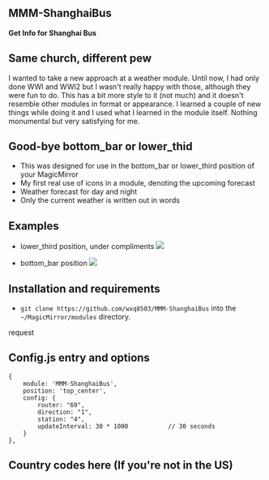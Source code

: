 ## MMM-ShanghaiBus

**Get Info for Shanghai Bus**

## Same church, different pew

I wanted to take a new approach at a weather module. Until now, I had only done WWI and WWI2 but I
wasn't really happy with those, although they were fun to do. This has a bit more style to it (not much)
and it doesn't resemble other modules in format or appearance. I learned a couple of new things while
doing it and I used what I learned in the module itself. Nothing monumental but very satisfying for me.

## Good-bye bottom_bar or lower_thid

* This was designed for use in the bottom_bar or lower_third position of your MagicMirror
* My first real use of icons in a module, denoting the upcoming forecast
* Weather forecast for day and night
* Only the current weather is written out in words

## Examples

* lower_third position, under compliments
![](images/11.png)

* bottom_bar position
![](images/2.png)

## Installation and requirements

* `git clone https://github.com/wxq8503/MMM-ShanghaiBus` into the `~/MagicMirror/modules` directory.

request

## Config.js entry and options

    {
		module: 'MMM-ShanghaiBus',
		position: 'top_center',
		config: {
			router: "69",
			direction: "1",
			station: "4",
			updateInterval: 30 * 1000           // 30 seconds
		}
	},
	


## Country codes here (If you're not in the US)


